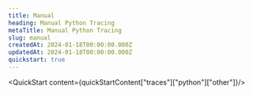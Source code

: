 ```yaml
---
title: Manual
heading: Manual Python Tracing
metaTitle: Manual Python Tracing
slug: manual
createdAt: 2024-01-18T00:00:00.000Z
updatedAt: 2024-01-18T00:00:00.000Z
quickstart: true
---
```


<QuickStart content={quickStartContent["traces"]["python"]["other"]}/>
